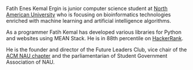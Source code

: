 Fatih Enes Kemal Ergin is junior computer science student at [North American University](http://www.na.edu) who is focusing on bioinformatics technologies enriched with machine learning and artificial intelligence algorithms.

As a programmer Fatih Kemal has developed various libraries for Python and websites using MEAN Stack. He is in 88th percentile on [HackerRank](https://www.hackerrank.com/domains).

He is the founder and director of the Future Leaders Club, vice chair of the [ACM NAU chapter](http://acm.na.edu) and the parliamentarian of Student Government Association of NAU.
